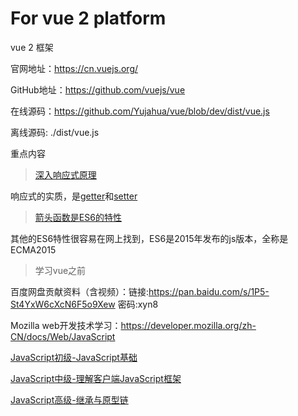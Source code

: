 # For vue 2 platform
vue 2 框架

官网地址：https://cn.vuejs.org/

GitHub地址：https://github.com/vuejs/vue

在线源码：https://github.com/Yujahua/vue/blob/dev/dist/vue.js

离线源码: ./dist/vue.js

重点内容

> [深入响应式原理](https://cn.vuejs.org/v2/guide/reactivity.html)

响应式的实质，是[getter](https://developer.mozilla.org/zh-CN/docs/Web/JavaScript/Reference/Functions/get)和[setter](https://developer.mozilla.org/zh-CN/docs/Web/JavaScript/Reference/Functions/set)

> [箭头函数是ES6的特性](https://developer.mozilla.org/zh-CN/docs/Web/JavaScript/Reference/Functions/Arrow_functions)

其他的ES6特性很容易在网上找到，ES6是2015年发布的js版本，全称是ECMA2015

> 学习vue之前

百度网盘贡献资料（含视频）：链接:https://pan.baidu.com/s/1P5-St4YxW6cXcN6F5o9Xew  密码:xyn8

Mozilla web开发技术学习：https://developer.mozilla.org/zh-CN/docs/Web/JavaScript

[JavaScript初级-JavaScript基础](https://developer.mozilla.org/zh-CN/docs/Learn/Getting_started_with_the_web/JavaScript_basics)

[JavaScript中级-理解客户端JavaScript框架](https://developer.mozilla.org/zh-CN/docs/Learn/Tools_and_testing/Client-side_JavaScript_frameworks)

[JavaScript高级-继承与原型链](https://developer.mozilla.org/zh-CN/docs/Web/JavaScript/Inheritance_and_the_prototype_chain)

